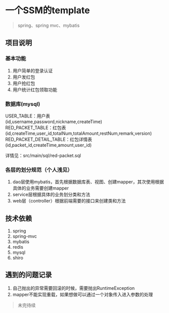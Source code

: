 # 一个SSM的template
> spring、spring mvc、mybatis

## 项目说明
### 基本功能
1. 用户简单的登录认证
2. 用户发红包
3. 用户抢红包
4. 用户统计红包领取功能

### 数据库(mysql)
USER_TABLE：用户表  
  (id,username,password,nickname,createTime)    
RED_PACKET_TABLE：红包表  
  (id,createTime,user_id,totalNum,totalAmount,restNum,remark,version)   
RED_PACKET_DETAIL_TABLE：红包详情表  
  (id,packet_id,createTime,amount,user_id)  

详情见：src/main/sql/red-packet.sql

### 各层的划分规范（个人浅见）
1. dao层使用mybatis，首先根据数据库表、视图、创建mapper，其次使用根据具体的业务需要创建mapper
2. service层根据具体的业务划分类和方法
3. web层（controller）根据前端需要的接口来创建类和方法


## 技术依赖
1. spring
2. spring-mvc
3. mybatis
4. redis
5. mysql
6. shiro

## 遇到的问题记录
1. 自己抛出的异常需要回滚的时候，需要抛出RuntimeException
2. mapper不能实现重载，如果想做可以通过一个对象传入进入参数的处理

> 未完待续